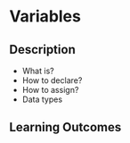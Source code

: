 # Variables

## Description

- What is?
- How to declare?
- How to assign?
- Data types

## Learning Outcomes




